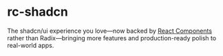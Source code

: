 # rc-shadcn
The shadcn/ui experience you love—now backed by [React Components](https://github.com/react-component) rather than Radix—bringing more features and production-ready polish to real-world apps.
